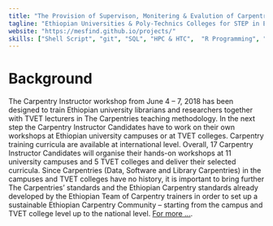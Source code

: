 ```yaml
---
title: "The Provision of Supervison, Monitering & Evalution of Carpentry Workshops"
tagline: "Ethiopian Universities & Poly-Technics Colleges for STEP in Ethiopia"
website: "https://mesfind.github.io/projects/"
skills: ["Shell Script", "git", "SQL", "HPC & HTC",  "R Programming", "Python Programming"]
---
```

# Background
The Carpentry Instructor workshop from June 4 – 7, 2018 has been designed to train Ethiopian university librarians and researchers together with TVET lecturers in The Carpentries teaching methodology. In the next step the Carpentry Instructor Candidates have to work on their own workshops at Ethiopian university campuses or at TVET colleges. Carpentry training curricula are available at international level. Overall, 17 Carpentry Instructor Candidates will organise their hands-on workshops at 11 university campuses and 5 TVET colleges and deliver their selected curricula.
Since Carpentries (Data, Software and Library Carpentries) in the campuses and TVET colleges have no history, it is important to bring further The Carpentries’ standards and the Ethiopian Carpentry standards already developed by the Ethiopian Team of Carpentry trainers in order to set up a sustainable Ethiopian Carpentry Community – starting from the campus and TVET college level up to the national level.
[For more ...](https://docs.google.com/document/d/1JzR-lUu_beZqm-lb8u0IMymaQ-xoInsmPnHmULHCXls/view).

